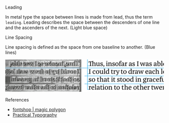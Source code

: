 Leading

In metal type the space between lines is made from lead, thus the term `leading`. Leading describes the space between the descenders of one line and the ascenders of the next. (Light blue space)

Line Spacing

Line spacing is defined as the space from one baseline to another. (Blue lines)

![alt text](https://github.com/oguching/knowledge/raw/master/images/leading_linespace.jpg "leading and line space")

References
* [fontshop | magic polygon](https://www.fontshop.com/content/magic-polygon?utm_source=The+League+of+Moveable+Type&utm_campaign=2f340d7f23-Weekly_Typographic_0037_19_2016&utm_medium=email&utm_term=0_99d76f2842-2f340d7f23-419791817)
* [Practical Typography](practicaltypography.com/)
